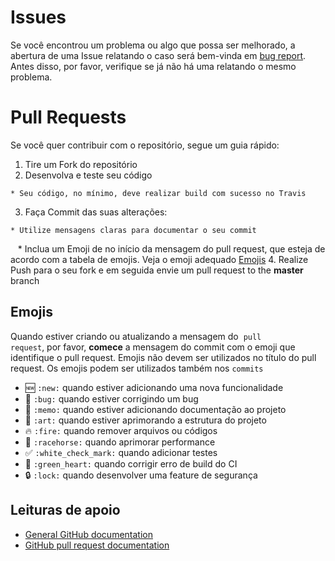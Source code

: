 # Issues

Se você encontrou um problema ou algo que possa ser melhorado, a abertura de uma Issue relatando o caso será bem-vinda em [bug report](https://github.com/angelogluz/LocadoraSpringBoot/issues).
Antes disso, por favor, verifique se já não há uma relatando o mesmo problema.

# Pull Requests

Se você quer contribuir com o repositório, segue um guia rápido:
  1. Tire um Fork do repositório
  2. Desenvolva e teste seu código
    
    * Seu código, no mínimo, deve realizar build com sucesso no Travis
  3. Faça Commit das suas alterações:
    
    * Utilize mensagens claras para documentar o seu commit
    * Inclua um Emoji de no início da mensagem do pull request, que esteja de acordo com a tabela de emojis. Veja o emoji adequado [Emojis](#emojis)
  4. Realize Push para o seu fork e em seguida envie um pull request to the **master** branch

## Emojis

Quando estiver criando ou atualizando a mensagem do  <code>pull request</code>, por favor, **comece** a mensagem do commit com o emoji que identifique o pull request. Emojis não devem ser utilizados no título do pull request. Os emojis podem ser utilizados também nos <code>commits</code>

* :new: `:new:` quando estiver adicionando uma nova funcionalidade
* :bug: `:bug:` quando estiver corrigindo um bug
* :memo: `:memo:` quando estiver adicionando documentação ao projeto
* :art: `:art:` quando estiver aprimorando a estrutura do projeto
* :fire: `:fire:` quando remover arquivos ou códigos
* :racehorse: `:racehorse:` quando aprimorar performance
* :white_check_mark: `:white_check_mark:` quando adicionar testes
* :green_heart: `:green_heart:` quando corrigir erro de build do CI
* :lock: `:lock:` quando desenvolver uma feature de segurança

## Leituras de apoio
+ [General GitHub documentation](https://help.github.com/)
+ [GitHub pull request documentation](https://help.github.com/send-pull-requests/)
